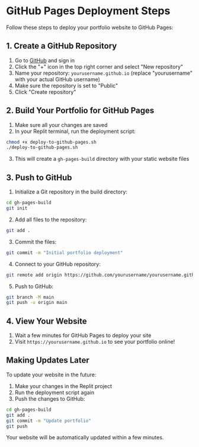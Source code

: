 # GitHub Pages Deployment Steps

Follow these steps to deploy your portfolio website to GitHub Pages:

## 1. Create a GitHub Repository

1. Go to [GitHub](https://github.com) and sign in
2. Click the "+" icon in the top right corner and select "New repository"
3. Name your repository: `yourusername.github.io` (replace "yourusername" with your actual GitHub username)
4. Make sure the repository is set to "Public"
5. Click "Create repository"

## 2. Build Your Portfolio for GitHub Pages

1. Make sure all your changes are saved
2. In your Replit terminal, run the deployment script:

```bash
chmod +x deploy-to-github-pages.sh
./deploy-to-github-pages.sh
```

3. This will create a `gh-pages-build` directory with your static website files

## 3. Push to GitHub

1. Initialize a Git repository in the build directory:

```bash
cd gh-pages-build
git init
```

2. Add all files to the repository:

```bash
git add .
```

3. Commit the files:

```bash
git commit -m "Initial portfolio deployment"
```

4. Connect to your GitHub repository:

```bash
git remote add origin https://github.com/yourusername/yourusername.github.io.git
```

5. Push to GitHub:

```bash
git branch -M main
git push -u origin main
```

## 4. View Your Website

1. Wait a few minutes for GitHub Pages to deploy your site
2. Visit `https://yourusername.github.io` to see your portfolio online!

## Making Updates Later

To update your website in the future:

1. Make your changes in the Replit project
2. Run the deployment script again
3. Push the changes to GitHub:

```bash
cd gh-pages-build
git add .
git commit -m "Update portfolio"
git push
```

Your website will be automatically updated within a few minutes.